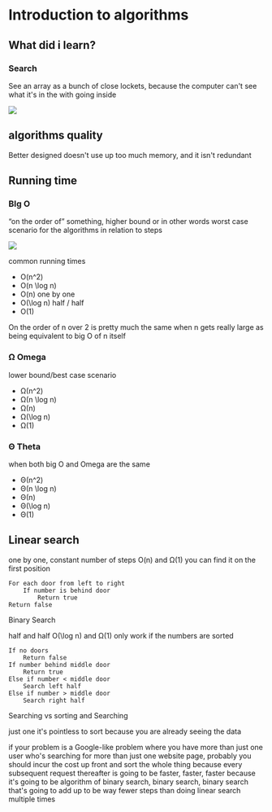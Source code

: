 # Introduction to algorithms
## What did i learn?

### Search

See an array as a bunch of close lockets, because the computer can't see what it's in the with going inside

<img src = "https://cs50.harvard.edu/x/2022/notes/3/lockers.png">

## algorithms quality

Better designed doesn't use up too much memory, and it isn't redundant

## Running time

### BIg O

“on the order of” something,  higher bound or in other words worst case scenario for the algorithms in relation to steps
 

<img src = "https://cs50.harvard.edu/x/2022/notes/3/time_to_solve_zoomed_out.png">

common running times
- O(n^2)
- O(n \log n)
- O(n) one by one
- O(\log n) half / half
- O(1)

On the order of n over 2 is pretty much the same when n gets really large as being equivalent to big O of n itself

### Ω Omega

lower bound/best case scenario

- Ω(n^2)
- Ω(n \log n)
- Ω(n)
- Ω(\log n)
- Ω(1)

### Θ Theta 

when both big O and Omega are the same

- Θ(n^2)
- Θ(n \log n)
- Θ(n)
- Θ(\log n)
- Θ(1)

## Linear search

one by one, constant number of steps O(n) and Ω(1) you can find it on the first position

```
For each door from left to right
    If number is behind door
        Return true
Return false
```
Binary Search

half and half   O(\log n) and Ω(1)
only work if the numbers are sorted

```
If no doors
    Return false
If number behind middle door
    Return true
Else if number < middle door
    Search left half
Else if number > middle door
    Search right half

```

Searching vs sorting and Searching

just one it's pointless to sort because you are already seeing the data

if your problem is a Google-like problem where you have more than just one user who's searching for more than just one website page, probably you should incur the cost up front and sort the whole thing because every subsequent request thereafter is going to be faster, faster, faster because it's going to be algorithm of binary search, binary search, binary search that's going to add up to be way fewer steps than doing linear search multiple times
